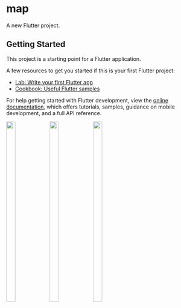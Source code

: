 # map

A new Flutter project.

## Getting Started

This project is a starting point for a Flutter application.

A few resources to get you started if this is your first Flutter project:

- [Lab: Write your first Flutter app](https://docs.flutter.dev/get-started/codelab)
- [Cookbook: Useful Flutter samples](https://docs.flutter.dev/cookbook)

For help getting started with Flutter development, view the
[online documentation](https://docs.flutter.dev/), which offers tutorials,
samples, guidance on mobile development, and a full API reference.


<p float="center">
  
  <img src="https://user-images.githubusercontent.com/114207033/233439847-2521256e-a993-47b6-b237-6c43ffc7f6a9.png" width=22% height=35%>
  <img src="https://user-images.githubusercontent.com/114207033/233440012-feec1c99-4cd3-494f-9d65-637f82cabb62.png" width=22% height=35%>
  <img src="https://user-images.githubusercontent.com/114207033/233440109-73fac516-fb4e-4d95-8c53-08eb623d00fe.png" width=22% height=35%>

  </p>
